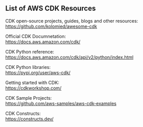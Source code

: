 
## List of AWS CDK Resources

CDK open-source projects, guides, blogs and other resources:  
https://github.com/kolomied/awesome-cdk

Official CDK Documnetation:  
https://docs.aws.amazon.com/cdk/

CDK Python reference:  
https://docs.aws.amazon.com/cdk/api/v2/python/index.html

CDK Python libraries:  
https://pypi.org/user/aws-cdk/

Getting started with CDK:  
https://cdkworkshop.com/

CDK Sample Projects:  
https://github.com/aws-samples/aws-cdk-examples

CDK Constructs:  
https://constructs.dev/
